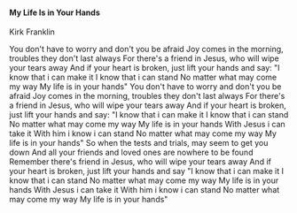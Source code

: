 #### My Life Is in Your Hands

Kirk Franklin

You don't have to worry and don't you be afraid
Joy comes in the morning, troubles they don't last always
For there's a friend in Jesus, who will wipe your tears away
And if your heart is broken, just lift your hands and say:
"I know that i can make it
I know that i can stand
No matter what may come my way
My life is in your hands"
You don't have to worry and don't you be afraid
Joy comes in the morning, troubles they don't last always
For there's a friend in Jesus, who will wipe your tears away
And if your heart is broken, just lift your hands and say:
"I know that i can make it
I know that i can stand
No matter what may come my way
My life is in your hands
With Jesus i can take it
With him i know i can stand
No matter what may come my way
My life is in your hands"
So when the tests and trials, may seem to get you down
And all your friends and loved ones are nowhere to be found
Remember there's friend in Jesus, who will wipe your tears away
And if your heart is broken, just lift your hands and say
"I know that i can make it
I know that i can stand
No matter what may come my way
My life is in your hands
With Jesus i can take it
With him i know i can stand
No matter what may come my way
My life is in your hands"
